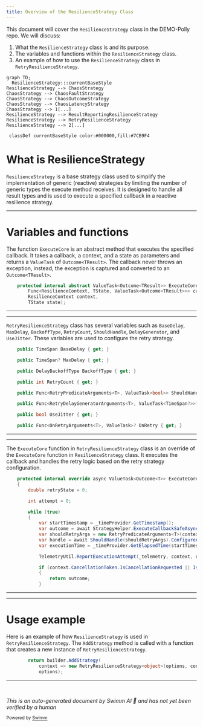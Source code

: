 ```yaml
---
title: Overview of the ResilienceStrategy Class
---
```

This document will cover the `ResilienceStrategy` class in the DEMO-Polly repo. We will discuss:

1. What the `ResilienceStrategy` class is and its purpose.
2. The variables and functions within the `ResilienceStrategy` class.
3. An example of how to use the `ResilienceStrategy` class in `RetryResilienceStrategy`.

```mermaid
graph TD;
  ResilienceStrategy:::currentBaseStyle
ResilienceStrategy --> ChaosStrategy
ChaosStrategy --> ChaosFaultStrategy
ChaosStrategy --> ChaosOutcomeStrategy
ChaosStrategy --> ChaosLatencyStrategy
ChaosStrategy --> 1[...]
ResilienceStrategy --> ResultReportingResilienceStrategy
ResilienceStrategy --> RetryResilienceStrategy
ResilienceStrategy --> 2[...]

 classDef currentBaseStyle color:#000000,fill:#7CB9F4
```

# What is ResilienceStrategy

`ResilienceStrategy` is a base strategy class used to simplify the implementation of generic (reactive) strategies by limiting the number of generic types the execute method receives. It is designed to handle all result types and is used to execute a specified callback in a reactive resilience strategy.

<SwmSnippet path="/src/Polly.Core/ResilienceStrategy.TResult.cs" line="27">

---

# Variables and functions

The function `ExecuteCore` is an abstract method that executes the specified callback. It takes a callback, a context, and a state as parameters and returns a `ValueTask` of `Outcome<TResult>`. The callback never throws an exception, instead, the exception is captured and converted to an `Outcome<TResult>`.

```c#
    protected internal abstract ValueTask<Outcome<TResult>> ExecuteCore<TState>(
        Func<ResilienceContext, TState, ValueTask<Outcome<TResult>>> callback,
        ResilienceContext context,
        TState state);
```

---

</SwmSnippet>

<SwmSnippet path="/src/Polly.Core/Retry/RetryResilienceStrategy.cs" line="30">

---

`RetryResilienceStrategy` class has several variables such as `BaseDelay`, `MaxDelay`, `BackoffType`, `RetryCount`, `ShouldHandle`, `DelayGenerator`, and `UseJitter`. These variables are used to configure the retry strategy.

```c#
    public TimeSpan BaseDelay { get; }

    public TimeSpan? MaxDelay { get; }

    public DelayBackoffType BackoffType { get; }

    public int RetryCount { get; }

    public Func<RetryPredicateArguments<T>, ValueTask<bool>> ShouldHandle { get; }

    public Func<RetryDelayGeneratorArguments<T>, ValueTask<TimeSpan?>>? DelayGenerator { get; }

    public bool UseJitter { get; }

    public Func<OnRetryArguments<T>, ValueTask>? OnRetry { get; }
```

---

</SwmSnippet>

<SwmSnippet path="/src/Polly.Core/Retry/RetryResilienceStrategy.cs" line="46">

---

The `ExecuteCore` function in `RetryResilienceStrategy` class is an override of the `ExecuteCore` function in `ResilienceStrategy` class. It executes the callback and handles the retry logic based on the retry strategy configuration.

```c#
    protected internal override async ValueTask<Outcome<T>> ExecuteCore<TState>(Func<ResilienceContext, TState, ValueTask<Outcome<T>>> callback, ResilienceContext context, TState state)
    {
        double retryState = 0;

        int attempt = 0;

        while (true)
        {
            var startTimestamp = _timeProvider.GetTimestamp();
            var outcome = await StrategyHelper.ExecuteCallbackSafeAsync(callback, context, state).ConfigureAwait(context.ContinueOnCapturedContext);
            var shouldRetryArgs = new RetryPredicateArguments<T>(context, outcome, attempt);
            var handle = await ShouldHandle(shouldRetryArgs).ConfigureAwait(context.ContinueOnCapturedContext);
            var executionTime = _timeProvider.GetElapsedTime(startTimestamp);

            TelemetryUtil.ReportExecutionAttempt(_telemetry, context, outcome, attempt, executionTime, handle);

            if (context.CancellationToken.IsCancellationRequested || IsLastAttempt(attempt, out bool incrementAttempts) || !handle)
            {
                return outcome;
            }

```

---

</SwmSnippet>

<SwmSnippet path="/src/Polly.Core/Retry/RetryResiliencePipelineBuilderExtensions.cs" line="30">

---

# Usage example

Here is an example of how `ResilienceStrategy` is used in `RetryResilienceStrategy`. The `AddStrategy` method is called with a function that creates a new instance of `RetryResilienceStrategy`.

```c#
        return builder.AddStrategy(
            context => new RetryResilienceStrategy<object>(options, context.TimeProvider, context.Telemetry),
            options);
```

---

</SwmSnippet>

&nbsp;

*This is an auto-generated document by Swimm AI 🌊 and has not yet been verified by a human*

<SwmMeta version="3.0.0" repo-id="Z2l0aHViJTNBJTNBREVNTy1Qb2xseSUzQSUzQXN3aW1taW8=" repo-name="DEMO-Polly"><sup>Powered by [Swimm](/)</sup></SwmMeta>

